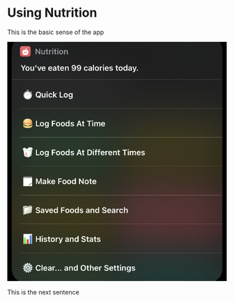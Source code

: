 # Using Nutrition
This is the basic sense of the app

![Setting](./images/main_menu.png?raw=true)

This is the next sentence